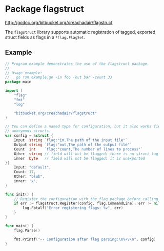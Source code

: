 # Package flagstruct

http://godoc.org/bitbucket.org/creachadair/flagstruct

The `flagstruct` library supports automatic registration of tagged, exported
struct fields as flags in a `*flag.FlagSet`.

## Example

```go
// Program example demonstrates the use of the flagstruct package.
//
// Usage example:
//   go run example.go -in foo -out bar -count 33
package main

import (
	"flag"
	"fmt"
	"log"

	"bitbucket.org/creachadair/flagstruct"
)

// You can define a named type for configuration, but it also works fine with
// anonymous structs.
var config = &struct {
	Input  string `flag:"in,The path of the input file"`
	Output string `flag:"out,The path of the output file"`
	Count  int    `flag:"count,The number of lines to process"`
	Other  string // field will not be flagged; there is no struct tag
	inner  byte   // field will not be flagged; it is unexported
}{
	Input: "default",
	Count: 17,
	Other: "blub",
	inner: 'x',
}

func init() {
	// Register the configuration with the flag package before calling flag.Parse.
	if err := flagstruct.Register(config, flag.CommandLine); err != nil {
		log.Fatalf("Error registering flags: %v", err)
	}
}

func main() {
	flag.Parse()

	fmt.Printf("-- Configuration after flag parsing:\n%+v\n", config)
}
```
